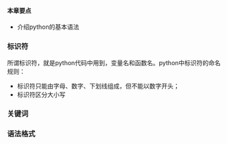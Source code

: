 #### 本章要点

- 介绍python的基本语法

### 标识符

所谓标识符，就是python代码中用到，变量名和函数名。python中标识符的命名规则：

- 标识符只能由字母、数字、下划线组成，但不能以数字开头；
- 标识符区分大小写

### 关键词

### 语法格式


